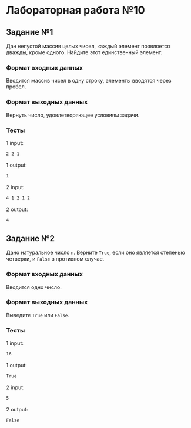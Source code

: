 # Лабораторная работа №10

## Задание №1

Дан непустой массив целых чисел, каждый элемент появляется дважды, кроме одного. Найдите этот единственный элемент.

### Формат входных данных

Вводится массив чисел в одну строку, элементы вводятся через пробел.

### Формат выходных данных

Вернуть число, удовлетворяющее условиям задачи.

### Тесты

1 input:

```bash
2 2 1
```

1 output:

```bash
1
```

2 input:

```bash
4 1 2 1 2
```

2 output:

```bash
4
```

## Задание №2

Дано натуральное число `n`. Верните `True`, если оно является степенью четверки, и `False` в противном случае.

### Формат входных данных

Вводится одно число.

### Формат выходных данных

Выведите `True` или `False`.

### Тесты

1 input:

```bash
16
```

1 output:

```bash
True
```

2 input:

```bash
5
```

2 output:

```bash
False
```
